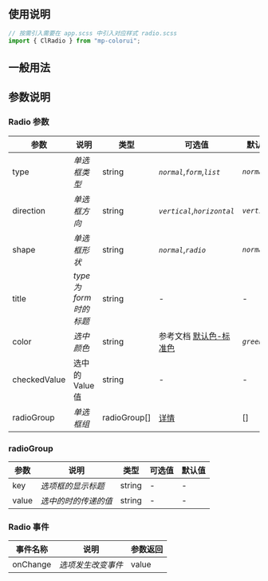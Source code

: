 ## 使用说明

```jsx
// 按需引入需要在 app.scss 中引入对应样式 radio.scss
import { ClRadio } from "mp-colorui";
```

## 一般用法

<CodeShow componentName='radio' />

## 参数说明

### Radio 参数

| 参数         | 说明                    | 类型         | 可选值                                                      | 默认值       |
| ------------ | ----------------------- | ------------ | ----------------------------------------------------------- | ------------ |
| type         | _单选框类型_            | string       | _`normal`_,_`form`_,_`list`_                                | _`normal`_   |
| direction    | _单选框方向_            | string       | _`vertical`_,_`horizontal`_                                 | _`vertical`_ |
| shape        | _单选框形状_            | string       | _`normal`_,_`radio`_                                        | _`normal`_   |
| title        | _type 为 form 时的标题_ | string       | -                                                           | -            |
| color        | _选中颜色_              | string       | 参考文档 [默认色-标准色](/mp-colorui-doc/home/color#标准色) | _`green`_    |
| checkedValue | 选中的 Value 值         | string       | -                                                           | -            |
| radioGroup   | _单选框组_              | radioGroup[] | [详情](/mp-colorui-doc/form/radio#radiogroup)               | []           |

### radioGroup

| 参数  | 说明                 | 类型   | 可选值 | 默认值 |
| ----- | -------------------- | ------ | ------ | ------ |
| key   | _选项框的显示标题_   | string | -      | -      |
| value | _选中的时的传递的值_ | string | -      | -      |

### Radio 事件

| 事件名称 | 说明               | 参数返回 |
| -------- | ------------------ | -------- |
| onChange | _选项发生改变事件_ | value    |

<FloatPhone url="https://yinliangdream.github.io/mp-colorui-h5-demo/#/package/formPackage/radio/index" />
